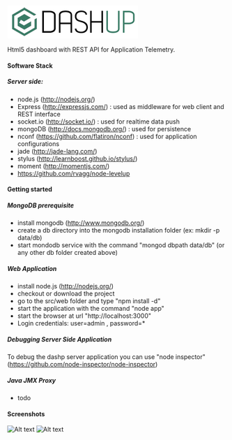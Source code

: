 ![Alt text](docs/dashup_logo_small_1.0.0.png "Login")


Html5 dashboard with REST API for Application Telemetry.


#### Software Stack ####

##### Server side: #####
* node.js (http://nodejs.org/) 
* Express (http://expressjs.com/) : used as middleware for web client and REST interface
* socket.io (http://socket.io/) : used for realtime data push
* mongoDB (http://docs.mongodb.org/) : used for persistence
* nconf (https://github.com/flatiron/nconf) : used for application configurations
* jade (http://jade-lang.com/) 
* stylus (http://learnboost.github.io/stylus/)
* moment (http://momentjs.com/)
* https://github.com/rvagg/node-levelup


#### Getting started ####

##### MongoDB prerequisite #####

* install mongodb (http://www.mongodb.org/)
* create a db directory into the mongodb installation folder (ex: mkdir -p data/db)
* start mondodb service with the command "mongod dbpath data/db" (or any other db folder created above)

##### Web Application #####

* install node.js (http://nodejs.org/) 
* checkout or download the project
* go to the src/web folder and type "npm install -d"
* start the application with the command "node app"
* start the browser at url "http://localhost:3000"
* Login credentials: user=admin , password=* 


##### Debugging Server Side Application #####

To debug the dashp server application you can use "node inspector" (https://github.com/node-inspector/node-inspector)

##### Java JMX Proxy #####
* todo


#### Screenshots ####



![Alt text](docs/screenshots/login.png "Login")	
![Alt text](docs/screenshots/screen1.png "Screenshot")


